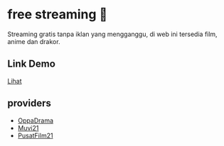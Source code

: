 # free streaming 🎥

Streaming gratis tanpa iklan yang mengganggu, di web ini tersedia film, anime dan drakor.

## Link Demo

[Lihat](https://web-streaming-beta.vercel.app/)

## providers

- [OppaDrama](http://185.217.95.34/)
- [Muvi21](http://128.199.130.38/)
- [PusatFilm21](https://51.79.193.133/)
